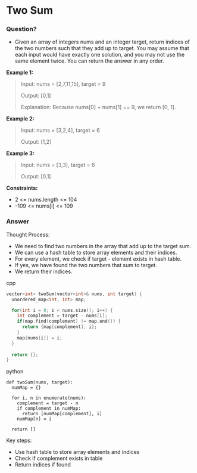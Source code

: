 # Two Sum

### Question?
* Given an array of integers nums and an integer target, return indices of the two numbers such that they add up to target.
You may assume that each input would have exactly one solution, and you may not use the same element twice.
You can return the answer in any order.

**Example 1:**

> Input: nums = [2,7,11,15], target = 9
>
> Output: [0,1]
>
> Explanation: Because nums[0] + nums[1] == 9, we return [0, 1].

**Example 2:**

> Input: nums = [3,2,4], target = 6
>
> Output: [1,2]

**Example 3:**

> Input: nums = [3,3], target = 6
>
> Output: [0,1]
 

**Constraints:**

* 2 <= nums.length <= 104
* -109 <= nums[i] <= 109

### Answer

Thought Process:

* We need to find two numbers in the array that add up to the target sum.
* We can use a hash table to store array elements and their indices.
* For every element, we check if target - element exists in hash table.
* If yes, we have found the two numbers that sum to target.
* We return their indices.

cpp
```cpp
vector<int> twoSum(vector<int>& nums, int target) {
  unordered_map<int, int> map; 

  for(int i = 0; i < nums.size(); i++) {
    int complement = target - nums[i];
    if(map.find(complement) != map.end()) {
      return {map[complement], i}; 
    }
    map[nums[i]] = i;
  }
  
  return {};
}
```

python
```python3
def twoSum(nums, target):
  numMap = {}
  
  for i, n in enumerate(nums):
    complement = target - n
    if complement in numMap:
      return [numMap[complement], i]
    numMap[n] = i
    
  return []
```

Key steps:

* Use hash table to store array elements and indices
* Check if complement exists in table
* Return indices if found

  
